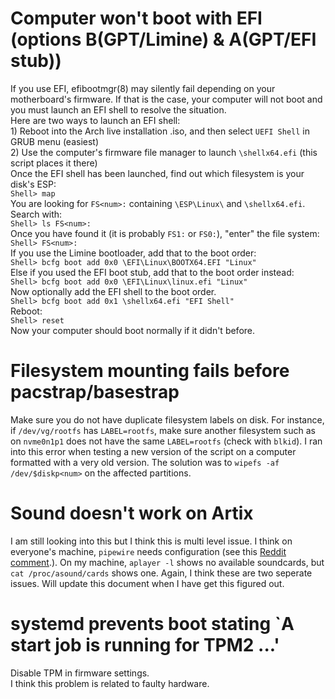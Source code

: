 # Computer won't boot with EFI (options B(GPT/Limine) & A(GPT/EFI stub))
If you use EFI, efibootmgr(8) may silently fail depending on your motherboard's firmware. If that is the case, your computer will not boot and you must launch an EFI shell to resolve the situation.<br>
Here are two ways to launch an EFI shell:<br>
        1) Reboot into the Arch live installation .iso, and then select `UEFI Shell` in GRUB menu (easiest)<br>
        2) Use the computer's firmware file manager to launch `\shellx64.efi` (this script places it there)<br>
Once the EFI shell has been launched, find out which filesystem is your disk's ESP:<br>
        `Shell> map`<br>
You are looking for `FS<num>:` containing `\ESP\Linux\` and `\shellx64.efi`. Search with:<br>
        `Shell> ls FS<num>:`<br>
Once you have found it (it is probably `FS1:` or `FS0:`), "enter" the file system:<br>
        `Shell> FS<num>:`<br>
If you use the Limine bootloader, add that to the boot order:<br>
	        `Shell> bcfg boot add 0x0 \EFI\Linux\BOOTX64.EFI "Linux"`<br>
Else if you used the EFI boot stub, add that to the boot order instead:<br>
	        `Shell> bcfg boot add 0x0 \EFI\Linux\linux.efi "Linux"`<br>
Now optionally add the EFI shell to the boot order.<br>
        `Shell> bcfg boot add 0x1 \shellx64.efi "EFI Shell"`<br>
Reboot:<br>
        `Shell> reset`<br>
Now your computer should boot normally if it didn't before.<br>

# Filesystem mounting fails before pacstrap/basestrap
Make sure you do not have duplicate filesystem labels on disk. For instance, if `/dev/vg/rootfs` has `LABEL=rootfs`, make sure another filesystem such as on `nvme0n1p1` does not have the same `LABEL=rootfs` (check with `blkid`). I ran into this error when testing a new version of the script on a computer formatted with a very old version. The solution was to `wipefs -af /dev/$diskp<num>` on the affected partitions.

# Sound doesn't work on Artix
I am still looking into this but I think this is multi level issue. I think on everyone's machine, `pipewire` needs configuration (see this [Reddit comment](https://www.reddit.com/r/artixlinux/comments/s3p380/comment/htl6cvr/?context=3).). On my machine, `aplayer -l` shows no available soundcards, but `cat /proc/asound/cards` shows one. Again, I think these are two seperate issues. Will update this document when I have get this figured out.

# systemd prevents boot stating \`A start job is running for TPM2 ...'
Disable TPM in firmware settings.<br>
I think this problem is related to faulty hardware.
